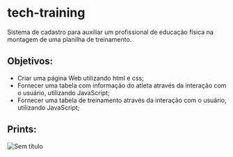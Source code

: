 # tech-training
Sistema de cadastro para auxiliar um profissional de educação física na montagem de uma planilha de treinamento.

## Objetivos: 

  - Criar uma página Web utilizando html e css;
  - Fornecer uma tabela com informação do atleta através da interação com o usuário, utilizando JavaScript;
  - Fornecer uma tabela de treinamento através da interação com o usuário, utilizando JavaScript;
  
 ## Prints:

![Sem título](https://user-images.githubusercontent.com/115817581/204070136-1b7ac9df-d50a-4726-ab01-7f210e8b8268.png)
